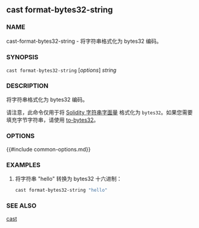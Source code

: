 ## cast format-bytes32-string

### NAME

cast-format-bytes32-string - 将字符串格式化为 bytes32 编码。

### SYNOPSIS

``cast format-bytes32-string`` [*options*] *string*

### DESCRIPTION

将字符串格式化为 bytes32 编码。

请注意，此命令仅用于将 [Solidity 字符串字面量](https://docs.soliditylang.org/en/v0.8.16/types.html#string-literals-and-types) 格式化为 `bytes32`。如果您需要填充字节字符串，请使用 [to-bytes32](./cast-to-bytes32.md)。

### OPTIONS

{{#include common-options.md}}

### EXAMPLES

1. 将字符串 "hello" 转换为 bytes32 十六进制：
    ```sh
    cast format-bytes32-string "hello"
    ```

### SEE ALSO

[cast](./cast.md)